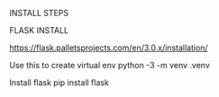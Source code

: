 INSTALL STEPS

FLASK INSTALL

https://flask.palletsprojects.com/en/3.0.x/installation/

Use this to create virtual env
python -3 -m venv .venv

Install flask
pip install flask
